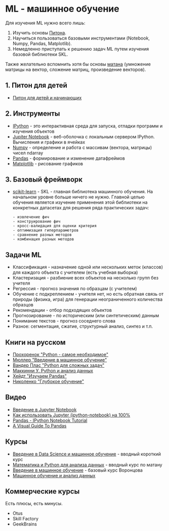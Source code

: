 # ML - машинное обучение

Для изучения ML нужно всего лишь:

 1. Изучить основы [Питона](Python.md).
 2. Научиться пользоваться базовыми инструментами (Notebook, Numpy, Pandas, Matplotlib).
 3. Немедленно приступать к решению задач ML путем изучения базовой библиотеки SKL.

Также желательно вспомнить хотя бы основы [матана](matan.md) (умножение матрицы на вектор, сложение матриц, произведение векторов).

## 1. Питон для детей
 * [Питон для детей и начинающих](Python.md)

## 2. Инструменты
 * [IPython](http://ipython.readthedocs.io/en/stable/index.html) - это интерактивная среда для запуска, отладки программ и изучения объектов
 * [Jupiter Notebook](https://webdevblog.ru/jupyter-notebook-dlya-nachinajushhih-uchebnik/) - веб-оболочка с локальным сервером IPython. Вычисления и графики в ячейках
 * [Numpy](https://habrahabr.ru/post/121031/) - определение и работа с массивам (вектора, матрицы) чисел ndarray
 * [Pandas](http://pandas.pydata.org/pandas-docs/stable/tutorials.html) - формирование и изменение датафреймов
 * [Matplotlib](https://habrahabr.ru/company/ods/blog/323210/) - рисование графиков

## 3. Базовый фреймворк
* [scikit-learn](https://scikit-learn.org/stable/) - SKL - главная библиотека машинного обучения.  На начальном уровне больше ничего не нужно. Главной целью обучения является  изучение применения этой библиотеки на конкретных датасетах для решения ряда практических задач:

      - извлечение фич
      - конструирование фич
      - кросс-валидация для оценки критерия
      - оптимизация гиперпараметров
      - сравнение разных методов
      - комбинация разных методов

## Задачи ML
 * Классификация - назначение одной или нескольких меток (классов) для каждого объекта с учителем (есть учебная выборка)
 * Кластеризация - разбиение всех объектов на несколько групп без учителя
 * Регрессия - прогноз значения по образцам (с учителем)
 * Обучение с подкреплением - учителя нет, но есть обратная связь от природы (физика, игра) для генерации неограниченного количества образцов
 * Рекомендации - отбор подходящих объектов
 * Прогнозирование - по историческим (или синтетическим) данным
 * Понимание текстов - прогноз соседнего слова
 * Разное: сегментация, сжатие, структурный анализ, синтез и т.п.

## Книги на русском
  * [Прохоренок "Python - самое необходимое"](https://www.twirpx.com/file/2921457/)
  * [Мюллер "Введение в машинное обучение"](https://www.twirpx.com/file/2164153/)
  * [Вандер Плас "Python для сложных задач"](https://www.twirpx.com/file/2353850/) 
  * [Маккинни У. Python и анализ данных](https://www.twirpx.com/file/1790202/) 
  * [Хейдт "Изучаем Pandas"](https://www.twirpx.com/file/2284419/)
  * [Николенко "Глубокое обучение"](https://www.twirpx.com/file/2480305/)

## Видео

 * [Введение в Jupyter Notebook](https://www.youtube.com/playlist?list=PLwCnsQacFoW4XtU9RAtjZr_jJzHD3SdE7)
 * [Как использовать Jupyter (ipython-notebook) на 100%](https://www.youtube.com/watch?v=q4d-hKCpTEc)
 * [Pandas - IPython Notebook Tutorial](https://www.youtube.com/watch?v=04zBNE2ZHSI)
 * [A Visual Guide To Pandas](https://www.youtube.com/watch?v=9d5-Ti6onew)


## Курсы
 * [Введение в Data Science и машинное обучение](https://stepik.org/course/4852/promo) - вводный короткий курс
 * [Математика и Python для анализа данных](https://ru.coursera.org/learn/mathematics-and-python/) - вводный курс по матану
 * [Введение в машинное обучение](https://ru.coursera.org/learn/vvedenie-mashinnoe-obuchenie) - базовый курс Воронцова
 * [Машинное обучение и анализ данных](https://ru.coursera.org/specializations/machine-learning-data-analysis)

## Коммерческие курсы

Есть плюсы, есть минусы.

 * Otus
 * Skill Factory
 * GeekBrains
